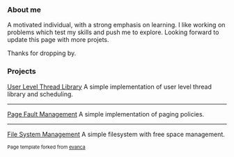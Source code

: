 ### About me
A motivated individual, with a strong emphasis on learning.
I like working on problems which test my skills and push me to explore.
Looking forward to update this page with more projets.

Thanks for dropping by.

### Projects 

[User Level Thread Library](https://harb7nger.github.io/User_Level_Thread_Library/)
A simple implementation of user level thread library and scheduling.

---
[Page Fault Management](https://harb7nger.github.io/Page_Fault_Management/)
A simple implementation of paging policies.

---
[File System Management](https://harb7nger.github.io/File_System_Management/)
A simple filesystem with free space management.

























<p style="font-size:11px">Page template forked from <a href="https://github.com/evanca/quick-portfolio">evanca</a></p>
<!-- Remove above link if you don't want to attibute -->

